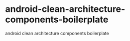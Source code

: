 # android-clean-architecture-components-boilerplate
android clean architecture components boilerplate
